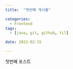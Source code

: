 ```yaml
---
title:  "첫번째 게시물" 

categories:
  - Frontend
tags:
  - [java, git, github, til]

date: 2022-02-15

---
```



첫번째 포스트